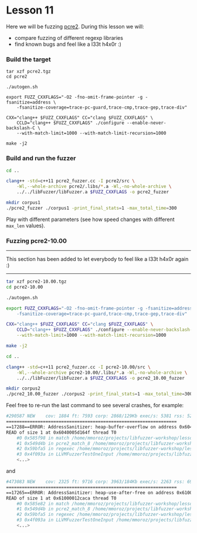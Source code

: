 # Lesson 11

Here we will be fuzzing [pcre2]. During this lesson we will:
* compare fuzzing of different regexp libraries
* find known bugs and feel like a l33t h4x0r :)


### Build the target

```
tar xzf pcre2.tgz
cd pcre2

./autogen.sh

export FUZZ_CXXFLAGS="-O2 -fno-omit-frame-pointer -g -fsanitize=address \
    -fsanitize-coverage=trace-pc-guard,trace-cmp,trace-gep,trace-div"

CXX="clang++ $FUZZ_CXXFLAGS" CC="clang $FUZZ_CXXFLAGS" \
    CCLD="clang++ $FUZZ_CXXFLAGS" ./configure --enable-never-backslash-C \
    --with-match-limit=1000 --with-match-limit-recursion=1000

make -j2
```

### Build and run the fuzzer

```bash
cd ..

clang++ -std=c++11 pcre2_fuzzer.cc -I pcre2/src \
    -Wl,--whole-archive pcre2/.libs/*.a -Wl,-no-whole-archive \
    ../../libFuzzer/libFuzzer.a $FUZZ_CXXFLAGS -o pcre2_fuzzer

mkdir corpus1
./pcre2_fuzzer ./corpus1 -print_final_stats=1 -max_total_time=300
```

Play with different parameters (see how speed changes with different `max_len`
values).


### Fuzzing pcre2-10.00

***
This section has been added to let everybody to feel like a l33t h4x0r again :)
***

```bash
tar xzf pcre2-10.00.tgz
cd pcre2-10.00

./autogen.sh

export FUZZ_CXXFLAGS="-O2 -fno-omit-frame-pointer -g -fsanitize=address \
    -fsanitize-coverage=trace-pc-guard,trace-cmp,trace-gep,trace-div"

CXX="clang++ $FUZZ_CXXFLAGS" CC="clang $FUZZ_CXXFLAGS" \
    CCLD="clang++ $FUZZ_CXXFLAGS" ./configure --enable-never-backslash-C \
    --with-match-limit=1000 --with-match-limit-recursion=1000

make -j2

cd ..

clang++ -std=c++11 pcre2_fuzzer.cc -I pcre2-10.00/src \
    -Wl,--whole-archive pcre2-10.00/.libs/*.a -Wl,-no-whole-archive \
    ../../libFuzzer/libFuzzer.a $FUZZ_CXXFLAGS -o pcre2_10.00_fuzzer

mkdir corpus2
./pcre2_10.00_fuzzer ./corpus2 -print_final_stats=1 -max_total_time=300
```

Feel free to re-run the last command to see several crashes, for example:

```bash
#290587 NEW    cov: 1884 ft: 7593 corp: 2868/129Kb exec/s: 5381 rss: 522Mb L: 62 MS: 1 ChangeBit-
=================================================================
==17288==ERROR: AddressSanitizer: heap-buffer-overflow on address 0x6040005d164f at pc 0x000000585f99 bp 0x7fff827c53d0 sp 0x7fff827c53c8
READ of size 1 at 0x6040005d164f thread T0
    #0 0x585f98 in match /home/mmoroz/projects/libfuzzer-workshop/lessons/10/pcre2-10.00/src/pcre2_match.c:5968:11
    #1 0x549d4b in pcre2_match_8 /home/mmoroz/projects/libfuzzer-workshop/lessons/10/pcre2-10.00/src/pcre2_match.c:6876:8
    #2 0x59bfa5 in regexec /home/mmoroz/projects/libfuzzer-workshop/lessons/10/pcre2-10.00/src/pcre2posix.c:291:6
    #3 0x4f093a in LLVMFuzzerTestOneInput /home/mmoroz/projects/libfuzzer-workshop/lessons/10/pcre2_fuzzer.cc:21:5
    <...>
```

and

```bash
#473083 NEW    cov: 2325 ft: 9716 corp: 3963/184Kb exec/s: 2263 rss: 697Mb L: 64 MS: 2 ChangeBinInt-ShuffleBytes-
=================================================================
==17265==ERROR: AddressSanitizer: heap-use-after-free on address 0x61000012caca at pc 0x000000585e83 bp 0x7ffcb3379bd0 sp 0x7ffcb3379bc8
READ of size 1 at 0x61000012caca thread T0
    #0 0x585e82 in match /home/mmoroz/projects/libfuzzer-workshop/lessons/10/pcre2-10.00/src/pcre2_match.c:1426:16
    #1 0x549d4b in pcre2_match_8 /home/mmoroz/projects/libfuzzer-workshop/lessons/10/pcre2-10.00/src/pcre2_match.c:6876:8
    #2 0x59bfa5 in regexec /home/mmoroz/projects/libfuzzer-workshop/lessons/10/pcre2-10.00/src/pcre2posix.c:291:6
    #3 0x4f093a in LLVMFuzzerTestOneInput /home/mmoroz/projects/libfuzzer-workshop/lessons/10/pcre2_fuzzer.cc:21:5
    <...>
```



[pcre2]: http://www.pcre.org/current/doc/html/pcre2.html
